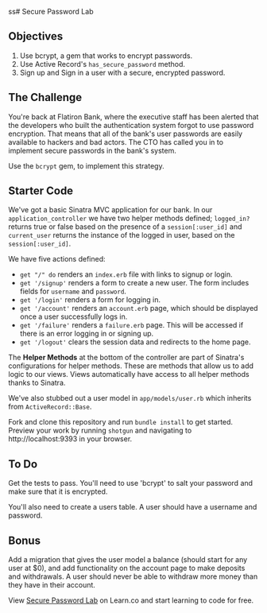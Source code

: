ss# Secure Password Lab

## Objectives

1. Use bcrypt, a gem that works to encrypt passwords.
2. Use Active Record's `has_secure_password` method.
3. Sign up and Sign in a user with a secure, encrypted password. 

## The Challenge

You're back at Flatiron Bank, where the executive staff has been alerted that the developers who built the authentication system forgot to use password encryption. That means that all of the bank's user passwords are easily available to hackers and bad actors. The CTO has called you in to implement secure passwords in the bank's system.

Use the `bcrypt` gem, to implement this strategy.
  
## Starter Code

We've got a basic Sinatra MVC application for our bank. In our `application_controller` we have two helper methods defined; `logged_in?` returns true or false based on the presence of a `session[:user_id]` and `current_user` returns the instance of the logged in user, based on the `session[:user_id]`.

We have five actions defined: 

+ `get "/" do` renders an `index.erb` file with links to signup or login. 
+ `get '/signup'` renders a form to create a new user. The form includes fields for `username` and `password`. 
+ `get '/login'` renders a form for logging in.
+ `get '/account'` renders an `account.erb` page, which should be displayed once a user successfully logs in.
+ `get '/failure'` renders a `failure.erb` page. This will be accessed if there is an error logging in or signing up. 
+ `get '/logout'` clears the session data and redirects to the home page.

The **Helper Methods** at the bottom of the controller are part of Sinatra's configurations for helper methods. These are methods that allow us to add logic to our views. Views automatically have access to all helper methods thanks to Sinatra.

We've also stubbed out a user model in `app/models/user.rb` which inherits from `ActiveRecord::Base`. 

Fork and clone this repository and run `bundle install` to get started. Preview your work by running `shotgun` and navigating to http://localhost:9393 in your browser. 

## To Do
Get the tests to pass. You'll need to use 'bcrypt' to salt your password and make sure that it is encrypted.

You'll also need to create a users table. A user should have a username and password.

## Bonus

Add a migration that gives the user model a balance (should start for any user at $0), and add functionality on the account page to make deposits and withdrawals. A user should never be able to withdraw more money than they have in their account.

<p data-visibility='hidden'>View <a href='https://learn.co/lessons/sinatra-secure-password-lab' title='Secure Password Lab'>Secure Password Lab</a> on Learn.co and start learning to code for free.</p>
